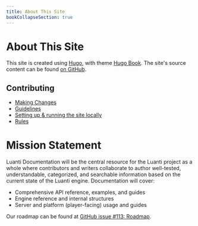 ```yaml
---
title: About This Site
bookCollapseSection: true
---
```


# About This Site

This site is created using [Hugo](https://gohugo.io/), with theme [Hugo Book](https://themes.gohugo.io/themes/hugo-book/). 
The site's source content can be found [on GitHub](https://github.com/minetest/dev.luanti.org/tree/master/content).

## Contributing

* [Making Changes](making-changes.md)
* [Guidelines](guidelines.md)
* [Setting up & running the site locally](local-development.md)
* [Rules](rules.md)

# Mission Statement

Luanti Documentation will be the central resource for the Luanti project as a whole where contributors and writers collaborate to author well-tested, understandable, categorized, and searchable information based on the current state of the Luanti engine. Documentation will cover:

* Comprehensive API reference, examples, and guides
* Engine reference and internal structures
* Server and platform (player-facing) usage and guides

Our roadmap can be found at [GitHub issue #113: Roadmap](https://github.com/minetest/dev.luanti.org/issues/113).
